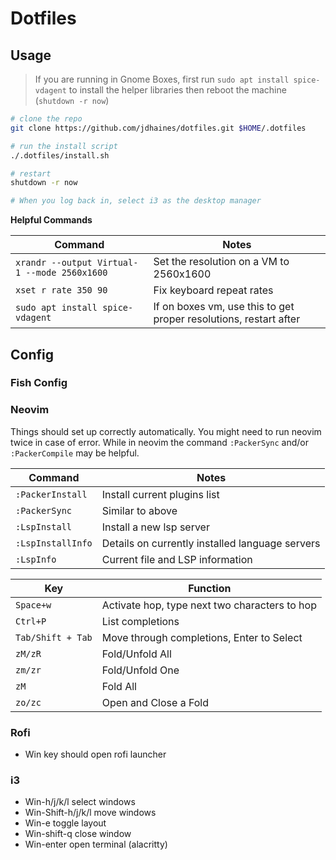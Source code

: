 
# Dotfiles

## Usage

>If you are running in Gnome Boxes, first run `sudo apt install spice-vdagent` to install the helper libraries then reboot the machine (`shutdown -r now`)

```bash
# clone the repo
git clone https://github.com/jdhaines/dotfiles.git $HOME/.dotfiles

# run the install script
./.dotfiles/install.sh

# restart
shutdown -r now

# When you log back in, select i3 as the desktop manager
```

**Helpful Commands**

|Command|Notes|
|---|---|
|`xrandr --output Virtual-1 --mode 2560x1600`|Set the resolution on a VM to 2560x1600|
|`xset r rate 350 90`|Fix keyboard repeat rates|
|`sudo apt install spice-vdagent`|If on boxes vm, use this to get proper resolutions, restart after|

## Config

### Fish Config


### Neovim

Things should set up correctly automatically.  You might need to run neovim twice in case of error.  While in neovim the command `:PackerSync` and/or `:PackerCompile` may be helpful.

|Command|Notes|
|---|---|
|`:PackerInstall`|Install current plugins list|
|`:PackerSync`|Similar to above|
|`:LspInstall`|Install a new lsp server|
|`:LspInstallInfo`|Details on currently installed language servers|
|`:LspInfo`|Current file and LSP information|

|Key|Function|
|---|---|
|`Space+w`|Activate hop, type next two characters to hop|
|`Ctrl+P`|List completions|
|`Tab/Shift + Tab`|Move through completions, Enter to Select|
|`zM/zR`|Fold/Unfold All|
|`zm/zr`|Fold/Unfold One|
|`zM`|Fold All|
|`zo/zc`|Open and Close a Fold|


### Rofi
- Win key should open rofi launcher

### i3
- Win-h/j/k/l select windows
- Win-Shift-h/j/k/l move windows
- Win-e toggle layout
- Win-shift-q close window
- Win-enter open terminal (alacritty)

